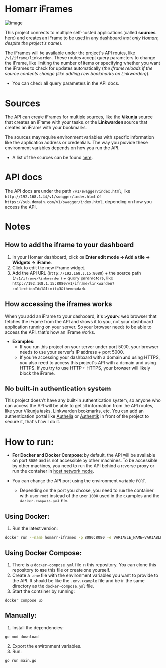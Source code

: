 # Homarr iFrames

![image](https://github.com/diogovalentte/homarr-iframes/assets/49578155/8df579cb-9cc9-4bad-a1da-f0cf015e741b)

This project connects to multiple self-hosted applications (called **sources** here) and creates an iFrame to be used in any dashboard (*not only [Homarr](https://github.com/ajnart/homarr), despite the project's name*).

The iFrames will be available under the project's API routes, like `/v1/iframe/linkwarden`. These routes accept query parameters to change the iFrame, like limiting the number of items or specifying whether you want the iFrames to check for updates automatically (*the iframe reloads if the source contents change (like adding new bookmarks on Linkwarden)*).

- You can check all query parameters in the API docs.

# Sources

The API can create iFrames for multiple sources, like the **Vikunja** source that creates an iFrame with your tasks, or the **Linkwarden** source that creates an iFrame with your bookmarks.

The sources may require environment variables with specific information like the application address or credentials. The way you provide these environment variables depends on how you run the API.

- A list of the sources can be found [here](/docs/SOURCES.md).

# API docs

The API docs are under the path `/v1/swagger/index.html`, like `http://192.168.1.44/v1/swagger/index.html` or `https://sub.domain.com/v1/swagger/index.html`, depending on how you access the API.

# Notes

## How to add the iframe to your dashboard

1. In your Homarr dashboard, click on **Enter edit mode -> Add a tile -> Widgets -> iFrame**.
2. Click to edit the new iFrame widget.
3. Add the API URL (`http://192.168.1.15:8080`) + the source path (`/v1/iframe/linkwarden`) + query parameters, like `http://192.168.1.15:8080/v1/iframe/linkwarden?collectionId=1&limit=3&theme=dark`.

## How accessing the iframes works

When you add an iFrame to your dashboard, it's **>your<** web browser that fetches the iFrame from the API and shows it to you, not your dashboard application running on your server. So your browser needs to be able to access the API, that's how an iFrame works.

- **Examples**:
  - If you run this project on your server under port 5000, your browser needs to use your server's IP address + port 5000.
  - If you're accessing your dashboard with a domain and using HTTPS, you also need to access this project's API with a domain and using HTTPS. If you try to use HTTP + HTTPS, your browser will likely block the iFrame.

## No built-in authentication system

This project doesn't have any built-in authentication system, so anyone who can access the API will be able to get all information from the API routes, like your Vikunja tasks, Linkwarden bookmarks, etc. You can add an authentication portal like [Authelia](https://github.com/authelia/authelia) or [Authentik](https://github.com/goauthentik/authentik) in front of the project to secure it, that's how I do it.

# How to run:

- **For Docker and Docker Compose**: by default, the API will be available on port `8080` and is not accessible by other machines. To be accessible by other machines, you need to run the API behind a reverse proxy or run the container in [host network mode](https://docs.docker.com/network/drivers/host/).

- You can change the API port using the environment variable `PORT`.
  - Depending on the port you choose, you need to run the container with user `root` instead of the user `1000` used in the examples and the `docker-compose.yml` file.

## Using Docker:

1. Run the latest version:

```sh
docker run --name homarr-iframes -p 8080:8080 -e VARIABLE_NAME=VARIABLE_VALUE -e VARIABLE_NAME=VARIABLE_VALUE ghcr.io/diogovalentte/homarr-iframes:latest
```

## Using Docker Compose:

1. There is a `docker-compose.yml` file in this repository. You can clone this repository to use this file or create one yourself.
2. Create a `.env` file with the environment variables you want to provide to the API. It should be like the `.env.example` file and be in the same directory as the `docker-compose.yml` file.
3. Start the container by running:

```sh
docker compose up
```

## Manually:

1. Install the dependencies:

```sh
go mod download
```
2. Export the environment variables.
3. Run:

```sh
go run main.go
```
